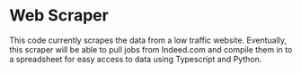 ﻿# Web Scraper
This code currently scrapes the data from a low traffic website. Eventually, this scraper will be able to pull jobs from Indeed.com and compile them in to a spreadsheet for easy access to data using Typescript and Python.
